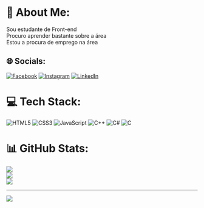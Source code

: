 # 💫 About Me:
Sou estudante de Front-end<br>Procuro aprender bastante sobre a área<br>Estou a procura de emprego na área


## 🌐 Socials:
[![Facebook](https://img.shields.io/badge/Facebook-%231877F2.svg?logo=Facebook&logoColor=white)](https://facebook.com/https://www.facebook.com/profile.php?id=100047095756945) [![Instagram](https://img.shields.io/badge/Instagram-%23E4405F.svg?logo=Instagram&logoColor=white)](https://instagram.com/https://www.instagram.com/franciel380/) [![LinkedIn](https://img.shields.io/badge/LinkedIn-%230077B5.svg?logo=linkedin&logoColor=white)](https://linkedin.com/in/https://www.linkedin.com/in/franciel-lima-da-silva-094aa928b/) 

# 💻 Tech Stack:
![HTML5](https://img.shields.io/badge/html5-%23E34F26.svg?style=for-the-badge&logo=html5&logoColor=white) ![CSS3](https://img.shields.io/badge/css3-%231572B6.svg?style=for-the-badge&logo=css3&logoColor=white) ![JavaScript](https://img.shields.io/badge/javascript-%23323330.svg?style=for-the-badge&logo=javascript&logoColor=%23F7DF1E) ![C++](https://img.shields.io/badge/c++-%2300599C.svg?style=for-the-badge&logo=c%2B%2B&logoColor=white) ![C#](https://img.shields.io/badge/c%23-%23239120.svg?style=for-the-badge&logo=csharp&logoColor=white) ![C](https://img.shields.io/badge/c-%2300599C.svg?style=for-the-badge&logo=c&logoColor=white)
# 📊 GitHub Stats:
![](https://github-readme-stats.vercel.app/api?username=FrancielSilva25&theme=blue-green&hide_border=false&include_all_commits=false&count_private=false)<br/>
![](https://github-readme-streak-stats.herokuapp.com/?user=FrancielSilva25&theme=blue-green&hide_border=false)<br/>
![](https://github-readme-stats.vercel.app/api/top-langs/?username=FrancielSilva25&theme=blue-green&hide_border=false&include_all_commits=false&count_private=false&layout=compact)

---
[![](https://visitcount.itsvg.in/api?id=FrancielSilva25&icon=0&color=0)](https://visitcount.itsvg.in)

<!-- Proudly created with GPRM ( https://gprm.itsvg.in ) -->

